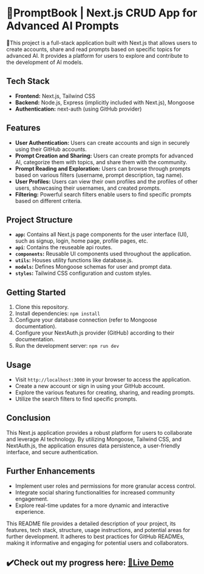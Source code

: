 # 🤖PromptBook | Next.js CRUD App for Advanced AI Prompts

🦾This project is a full-stack application built with Next.js that allows users to create accounts, share and read prompts based on specific topics for advanced AI. It provides a platform for users to explore and contribute to the development of AI models.

## Tech Stack

* **Frontend:** Next.js, Tailwind CSS
* **Backend:** Node.js, Express (implicitly included with Next.js), Mongoose
* **Authentication:** next-auth (using GitHub provider)

## Features

* **User Authentication:** Users can create accounts and sign in securely using their GitHub accounts.
* **Prompt Creation and Sharing:** Users can create prompts for advanced AI, categorize them with topics, and share them with the community.
* **Prompt Reading and Exploration:** Users can browse through prompts based on various filters (username, prompt description, tag name).
* **User Profiles:** Users can view their own profiles and the profiles of other users, showcasing their usernames, and created prompts.
* **Filtering:** Powerful search filters enable users to find specific prompts based on different criteria.

## Project Structure

* **`app`:** Contains all Next.js page components for the user interface (UI), such as signup, login, home page, profile pages, etc.
* **`api`**: Contains the reuseable api routes.
* **`components`:** Reusable UI components used throughout the application.
* **`utils`:** Houses utility functions like database.js.
* **`models`:** Defines Mongoose schemas for user and prompt data.
* **`styles`:** Tailwind CSS configuration and custom styles.

## Getting Started

1. Clone this repository.
2. Install dependencies: `npm install`
3. Configure your database connection (refer to Mongoose documentation).
4. Configure your NextAuth.js provider (GitHub) according to their documentation.
5. Run the development server: `npm run dev`

## Usage

* Visit `http://localhost:3000` in your browser to access the application.
* Create a new account or sign in using your GitHub account.
* Explore the various features for creating, sharing, and reading prompts.
* Utilize the search filters to find specific prompts.

## Conclusion

This Next.js application provides a robust platform for users to collaborate and leverage AI technology. By utilizing Mongoose, Tailwind CSS, and NextAuth.js, the application ensures data persistence, a user-friendly interface, and secure authentication.

## Further Enhancements

* Implement user roles and permissions for more granular access control.
* Integrate social sharing functionalities for increased community engagement.
* Explore real-time updates for a more dynamic and interactive experience.

This README file provides a detailed description of your project, its features, tech stack, structure, usage instructions, and potential areas for further development. It adheres to best practices for GitHub READMEs, making it informative and engaging for potential users and collaborators.


## ✔️Check out my progress here: [🔗Live Demo](https://promptbook-webapp.netlify.app/)

